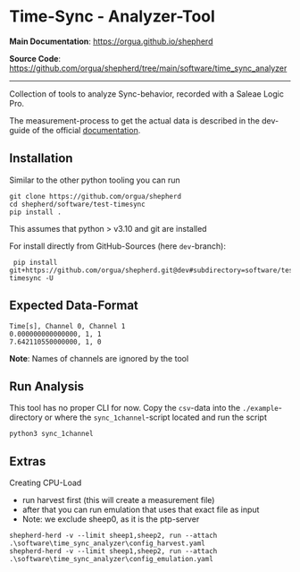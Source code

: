 # Time-Sync - Analyzer-Tool

**Main Documentation**: <https://orgua.github.io/shepherd>

**Source Code**: <https://github.com/orgua/shepherd/tree/main/software/time_sync_analyzer>

---

Collection of tools to analyze Sync-behavior, recorded with a Saleae Logic Pro.

The measurement-process to get the actual data is described in the dev-guide of the official [documentation](https://orgua.github.io/shepherd).

## Installation

Similar to the other python tooling you can run

```Shell
git clone https://github.com/orgua/shepherd
cd shepherd/software/test-timesync
pip install .
```

This assumes that python > v3.10 and git are installed

For install directly from GitHub-Sources (here `dev`-branch):

```Shell
 pip install git+https://github.com/orgua/shepherd.git@dev#subdirectory=software/test-timesync -U
```

## Expected Data-Format

```
Time[s], Channel 0, Channel 1
0.000000000000000, 1, 1
7.642110550000000, 1, 0
```

**Note**: Names of channels are ignored by the tool

## Run Analysis

This tool has no proper CLI for now.
Copy the `csv`-data into the `./example`-directory or where the `sync_1channel`-script located and run the script

```shell
python3 sync_1channel
```

## Extras

Creating CPU-Load

- run harvest first (this will create a measurement file)
- after that you can run emulation that uses that exact file as input
- Note: we exclude sheep0, as it is the ptp-server

```Shell
shepherd-herd -v --limit sheep1,sheep2, run --attach .\software\time_sync_analyzer\config_harvest.yaml
shepherd-herd -v --limit sheep1,sheep2, run --attach .\software\time_sync_analyzer\config_emulation.yaml
```
